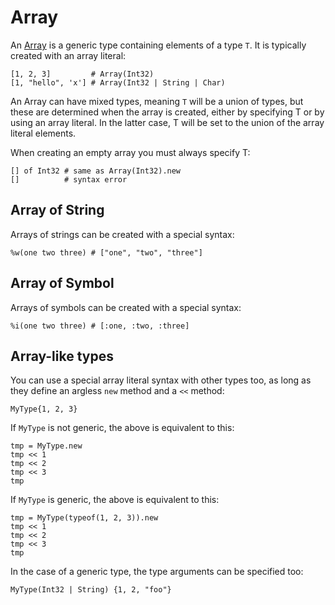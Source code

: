 # Array

An [Array](http://crystal-lang.org/api/Array.html) is a generic type containing elements of a type `T`. It is typically created with an array literal:

```crystal
[1, 2, 3]         # Array(Int32)
[1, "hello", 'x'] # Array(Int32 | String | Char)
```

An Array can have mixed types, meaning `T` will be a union of types, but these are determined when the array is created, either by specifying T or by using an array literal. In the latter case, T will be set to the union of the array literal elements.

When creating an empty array you must always specify T:

```crystal
[] of Int32 # same as Array(Int32).new
[]          # syntax error
```

## Array of String

Arrays of strings can be created with a special syntax:

```crystal
%w(one two three) # ["one", "two", "three"]
```

## Array of Symbol

Arrays of symbols can be created with a special syntax:

```crystal
%i(one two three) # [:one, :two, :three]
```

## Array-like types

You can use a special array literal syntax with other types too, as long as they define an argless `new` method and a `<<` method:

```crystal
MyType{1, 2, 3}
```

If `MyType` is not generic, the above is equivalent to this:

```crystal
tmp = MyType.new
tmp << 1
tmp << 2
tmp << 3
tmp
```

If `MyType` is generic, the above is equivalent to this:

```crystal
tmp = MyType(typeof(1, 2, 3)).new
tmp << 1
tmp << 2
tmp << 3
tmp
```

In the case of a generic type, the type arguments can be specified too:

```crystal
MyType(Int32 | String) {1, 2, "foo"}
```
